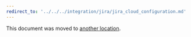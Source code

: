 ```yaml
---
redirect_to: '../../../integration/jira/jira_cloud_configuration.md'
---
```


This document was moved to [another location](../../../integration/jira/jira_cloud_configuration.md).

<!-- This redirect file can be deleted after <2021-06-18>. -->
<!-- Before deletion, see: https://docs.gitlab.com/ee/development/documentation/#move-or-rename-a-page -->
